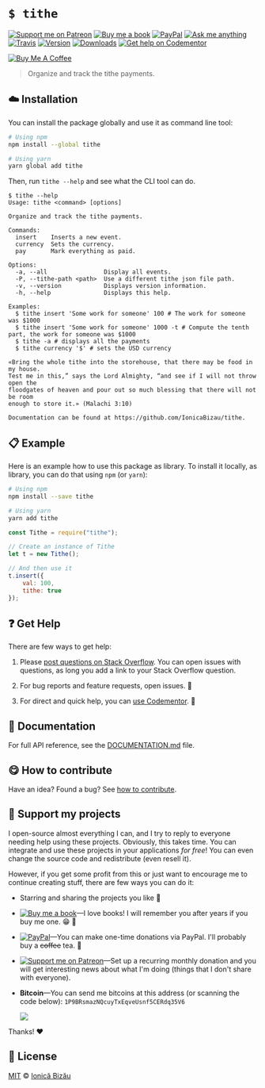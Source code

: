 <!-- Please do not edit this file. Edit the `blah` field in the `package.json` instead. If in doubt, open an issue. -->


# `$ tithe`

 [![Support me on Patreon][badge_patreon]][patreon] [![Buy me a book][badge_amazon]][amazon] [![PayPal][badge_paypal_donate]][paypal-donations] [![Ask me anything](https://img.shields.io/badge/ask%20me-anything-1abc9c.svg)](https://github.com/IonicaBizau/ama) [![Travis](https://img.shields.io/travis/IonicaBizau/tithe.svg)](https://travis-ci.org/IonicaBizau/tithe/) [![Version](https://img.shields.io/npm/v/tithe.svg)](https://www.npmjs.com/package/tithe) [![Downloads](https://img.shields.io/npm/dt/tithe.svg)](https://www.npmjs.com/package/tithe) [![Get help on Codementor](https://cdn.codementor.io/badges/get_help_github.svg)](https://www.codementor.io/johnnyb?utm_source=github&utm_medium=button&utm_term=johnnyb&utm_campaign=github)

<a href="https://www.buymeacoffee.com/H96WwChMy" target="_blank"><img src="https://www.buymeacoffee.com/assets/img/custom_images/yellow_img.png" alt="Buy Me A Coffee"></a>

> Organize and track the tithe payments.

## :cloud: Installation

You can install the package globally and use it as command line tool:


```sh
# Using npm
npm install --global tithe

# Using yarn
yarn global add tithe
```


Then, run `tithe --help` and see what the CLI tool can do.


```
$ tithe --help
Usage: tithe <command> [options]

Organize and track the tithe payments.

Commands:
  insert    Inserts a new event.
  currency  Sets the currency.
  pay       Mark everything as paid.

Options:
  -a, --all                Display all events.
  -P, --tithe-path <path>  Use a different tithe json file path.
  -v, --version            Displays version information.
  -h, --help               Displays this help.

Examples:
  $ tithe insert 'Some work for someone' 100 # The work for someone was $1000
  $ tithe insert 'Some work for someone' 1000 -t # Compute the tenth part, the work for someone was $1000
  $ tithe -a # displays all the payments
  $ tithe currency '$' # sets the USD currency

«Bring the whole tithe into the storehouse, that there may be food in my house.
Test me in this,” says the Lord Almighty, “and see if I will not throw open the
floodgates of heaven and pour out so much blessing that there will not be room
enough to store it.» (Malachi 3:10)

Documentation can be found at https://github.com/IonicaBizau/tithe.
```

## :clipboard: Example


Here is an example how to use this package as library. To install it locally, as library, you can do that using `npm` (or `yarn`):

```sh
# Using npm
npm install --save tithe

# Using yarn
yarn add tithe
```



```js
const Tithe = require("tithe");

// Create an instance of Tithe
let t = new Tithe();

// And then use it
t.insert({
    val: 100,
    tithe: true
});
```



## :question: Get Help

There are few ways to get help:

 1. Please [post questions on Stack Overflow](https://stackoverflow.com/questions/ask). You can open issues with questions, as long you add a link to your Stack Overflow question.
 2. For bug reports and feature requests, open issues. :bug:

 3. For direct and quick help, you can [use Codementor](https://www.codementor.io/johnnyb). :rocket:



## :memo: Documentation

For full API reference, see the [DOCUMENTATION.md][docs] file.

## :yum: How to contribute
Have an idea? Found a bug? See [how to contribute][contributing].


## :sparkling_heart: Support my projects

I open-source almost everything I can, and I try to reply to everyone needing help using these projects. Obviously,
this takes time. You can integrate and use these projects in your applications *for free*! You can even change the source code and redistribute (even resell it).

However, if you get some profit from this or just want to encourage me to continue creating stuff, there are few ways you can do it:


 - Starring and sharing the projects you like :rocket:
 - [![Buy me a book][badge_amazon]][amazon]—I love books! I will remember you after years if you buy me one. :grin: :book:
 - [![PayPal][badge_paypal]][paypal-donations]—You can make one-time donations via PayPal. I'll probably buy a ~~coffee~~ tea. :tea:
 - [![Support me on Patreon][badge_patreon]][patreon]—Set up a recurring monthly donation and you will get interesting news about what I'm doing (things that I don't share with everyone).
 - **Bitcoin**—You can send me bitcoins at this address (or scanning the code below): `1P9BRsmazNQcuyTxEqveUsnf5CERdq35V6`

    ![](https://i.imgur.com/z6OQI95.png)


Thanks! :heart:



## :scroll: License

[MIT][license] © [Ionică Bizău][website]


[badge_patreon]: https://ionicabizau.github.io/badges/patreon.svg
[badge_amazon]: https://ionicabizau.github.io/badges/amazon.svg
[badge_paypal]: https://ionicabizau.github.io/badges/paypal.svg
[badge_paypal_donate]: https://ionicabizau.github.io/badges/paypal_donate.svg

[patreon]: https://www.patreon.com/ionicabizau
[amazon]: http://amzn.eu/hRo9sIZ
[paypal-donations]: https://www.paypal.com/cgi-bin/webscr?cmd=_s-xclick&hosted_button_id=RVXDDLKKLQRJW

[license]: http://showalicense.com/?fullname=Ionic%C4%83%20Biz%C4%83u%20%3Cbizauionica%40gmail.com%3E%20(https%3A%2F%2Fionicabizau.net)&year=2015#license-mit
[website]: https://ionicabizau.net
[contributing]: /CONTRIBUTING.md
[docs]: /DOCUMENTATION.md
